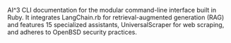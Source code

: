 AI^3 CLI documentation for the modular command-line interface built in Ruby. It integrates LangChain.rb for retrieval-augmented generation (RAG) and features 15 specialized assistants, UniversalScraper for web scraping, and adheres to OpenBSD security practices.